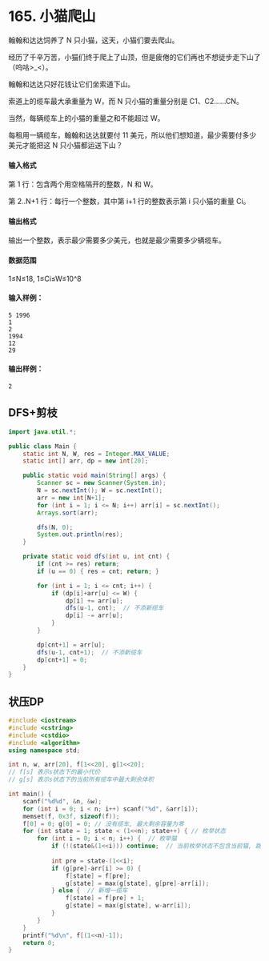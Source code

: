 # 165. 小猫爬山

翰翰和达达饲养了 N 只小猫，这天，小猫们要去爬山。

经历了千辛万苦，小猫们终于爬上了山顶，但是疲倦的它们再也不想徒步走下山了（呜咕>_<）。

翰翰和达达只好花钱让它们坐索道下山。

索道上的缆车最大承重量为 W，而 N 只小猫的重量分别是 C1、C2……CN。

当然，每辆缆车上的小猫的重量之和不能超过 W。

每租用一辆缆车，翰翰和达达就要付 11 美元，所以他们想知道，最少需要付多少美元才能把这 N 只小猫都运送下山？

#### 输入格式

第 1 行：包含两个用空格隔开的整数，N 和 W。

第 2..N+1 行：每行一个整数，其中第 i+1 行的整数表示第 i 只小猫的重量 Ci。

#### 输出格式

输出一个整数，表示最少需要多少美元，也就是最少需要多少辆缆车。

#### 数据范围

1≤N≤18, 1≤Ci≤W≤10^8

#### 输入样例：

```
5 1996
1
2
1994
12
29
```

#### 输出样例：

```
2
```



## DFS+剪枝

```java
import java.util.*;

public class Main {
    static int N, W, res = Integer.MAX_VALUE;
    static int[] arr, dp = new int[20];

    public static void main(String[] args) {
        Scanner sc = new Scanner(System.in);
        N = sc.nextInt(); W = sc.nextInt();
        arr = new int[N+1];
        for (int i = 1; i <= N; i++) arr[i] = sc.nextInt();
        Arrays.sort(arr);

        dfs(N, 0);
        System.out.println(res);
    }

    private static void dfs(int u, int cnt) {
        if (cnt >= res) return;
        if (u == 0) { res = cnt; return; }

        for (int i = 1; i <= cnt; i++) {
            if (dp[i]+arr[u] <= W) {
                dp[i] += arr[u];
                dfs(u-1, cnt);  // 不添新缆车
                dp[i] -= arr[u];
            }
        }

        dp[cnt+1] = arr[u];
        dfs(u-1, cnt+1);  // 不添新缆车
        dp[cnt+1] = 0;
    }
}
```



## 状压DP

```c++
#include <iostream>
#include <cstring>
#include <cstdio>
#include <algorithm>
using namespace std;

int n, w, arr[20], f[1<<20], g[1<<20];  
// f[s] 表示s状态下的最小代价
// g[s] 表示s状态下的当前所有缆车中最大剩余体积

int main() {
    scanf("%d%d", &n, &w);
    for (int i = 0; i < n; i++) scanf("%d", &arr[i]);
    memset(f, 0x3f, sizeof(f));
    f[0] = 0; g[0] = 0; // 没有缆车, 最大剩余容量为零
    for (int state = 1; state < (1<<n); state++) { // 枚举状态
        for (int i = 0; i < n; i++) {  // 枚举猫
            if (!(state&(1<<i))) continue;  // 当前枚举状态不包含当前猫, 跳过
            
            int pre = state-(1<<i);
            if (g[pre]-arr[i] >= 0) {
                f[state] = f[pre];
                g[state] = max(g[state], g[pre]-arr[i]);
            } else {  // 新增一缆车
                f[state] = f[pre] + 1;
                g[state] = max(g[state], w-arr[i]);
            }
        }
    }
    printf("%d\n", f[(1<<n)-1]);
    return 0;
}
```

